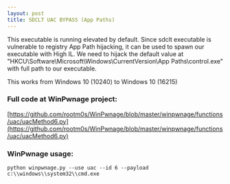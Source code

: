 ```yaml
---
layout: post
title: SDCLT UAC BYPASS (App Paths)
---
```


This executable is running elevated by default. Since sdclt executable is vulnerable to
registry App Path hijacking, it can be used to spawn our executable with High IL. We need to hijack the default value at "HKCU\Software\Microsoft\Windows\CurrentVersion\\App Paths\control.exe" with full path to our executable.

This works from Windows 10 (10240) to Windows 10 (16215)

### Full code at WinPwnage project:
[https://github.com/rootm0s/WinPwnage/blob/master/winpwnage/functions/uac/uacMethod6.py](https://github.com/rootm0s/WinPwnage/blob/master/winpwnage/functions/uac/uacMethod6.py)

### WinPwnage usage:
`python winpwnage.py --use uac --id 6 --payload c:\\windows\\system32\\cmd.exe`
